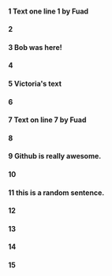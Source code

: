 #### 1 Text one line 1 by Fuad
#### 2
#### 3 Bob was here!
#### 4
#### 5 Victoria's text
#### 6
#### 7 Text on line 7 by Fuad
#### 8
#### 9 Github is really awesome.
#### 10
#### 11 this is a random sentence.
#### 12
#### 13
#### 14
#### 15